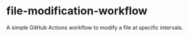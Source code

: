 # file-modification-workflow
A simple GitHub Actions workflow to modify a file at specific intervals.
